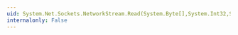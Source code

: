 ```yaml
---
uid: System.Net.Sockets.NetworkStream.Read(System.Byte[],System.Int32,System.Int32)
internalonly: False
---
```

